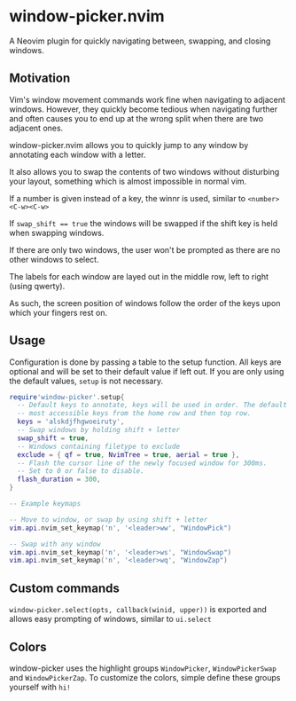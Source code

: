 # window-picker.nvim

A Neovim plugin for quickly navigating between, swapping, and closing windows.

## Motivation

Vim's window movement commands work fine when navigating to adjacent windows.
However, they quickly become tedious when navigating further and often causes
you to end up at the wrong split when there are two adjacent ones.

window-picker.nvim allows you to quickly jump to any window by annotating each
window with a letter.

It also allows you to swap the contents of two windows without disturbing your
layout, something which is almost impossible in normal vim.

If a number is given instead of a key, the winnr is used, similar to `<number><C-w><C-w>`

If `swap_shift == true` the windows will be swapped if the shift key is held
when swapping windows.

If there are only two windows, the user won't be prompted as there are no other
windows to select.

The labels for each window are layed out in the middle row, left to right (using
qwerty).

As such, the screen position of windows follow the order of the keys upon which your
fingers rest on.

## Usage

Configuration is done by passing a table to the setup function. All keys are
optional and will be set to their default value if left out. If you are only
using the default values, `setup` is not necessary.

```lua
require'window-picker'.setup{
  -- Default keys to annotate, keys will be used in order. The default uses the
  -- most accessible keys from the home row and then top row.
  keys = 'alskdjfhgwoeiruty',
  -- Swap windows by holding shift + letter
  swap_shift = true,
  -- Windows containing filetype to exclude
  exclude = { qf = true, NvimTree = true, aerial = true },
  -- Flash the cursor line of the newly focused window for 300ms.
  -- Set to 0 or false to disable.
  flash_duration = 300,
}

-- Example keymaps

-- Move to window, or swap by using shift + letter
vim.api.nvim_set_keymap('n', '<leader>ww', "WindowPick")

-- Swap with any window
vim.api.nvim_set_keymap('n', '<leader>ws', "WindowSwap")
vim.api.nvim_set_keymap('n', '<leader>wq', "WindowZap")
```

## Custom commands

`window-picker.select(opts, callback(winid, upper))` is exported and allows easy prompting of
windows, similar to `ui.select`

## Colors

window-picker uses the highlight groups `WindowPicker`, `WindowPickerSwap`
and `WindowPickerZap`.
To customize the colors, simple define these groups yourself with `hi!`
